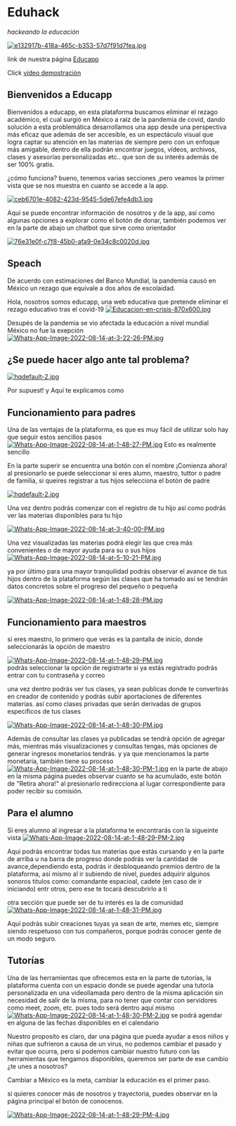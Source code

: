# Eduhack

_hackeando la educación_

[![e132917b-418a-465c-b353-57d7f91d7fea.jpg](https://i.postimg.cc/JnNhJX5b/e132917b-418a-465c-b353-57d7f91d7fea.jpg)](https://postimg.cc/BLvsfXy6)

link de nuestra página [Educapp](https://educapp.z13.web.core.windows.net/)

Click [vídeo demostración ](https://youtu.be/AwH9f_kN45E)

## Bienvenidos a Educapp

Bienvenidos a educapp, en esta plataforma buscamos eliminar el rezago académico, el cual surgió en México a raíz de la pandemia de covid, dando solución a esta problemática desarrollamos una app desde una perspectiva más eficaz que además de ser accesible, es un espectáculo visual que logra captar su atención en las materias de siempre pero con un enfoque más amigable, dentro de ella podrán encontrar juegos, vídeos, archivos, clases y asesorías personalizadas etc.. que son de su interés además de ser 100% gratis.

¿cómo funciona?
bueno, tenemos varias secciones ,pero veamos la primer vista que se nos muestra en cuanto se accede a la app.

[![ceb6701e-4082-423d-9545-5de67efe4db3.jpg](https://i.postimg.cc/3RK4N7Kf/ceb6701e-4082-423d-9545-5de67efe4db3.jpg)](https://postimg.cc/rdPFZBR5)

Aquí se puede encontrar información de nosotros y de la app, así como algunas opciones a explorar como el botón de donar, también podemos ver en la parte de abajo un chatbot que sirve como orientador

[![76e31e0f-c7f8-45b0-afa9-0e34c8c0020d.jpg](https://i.postimg.cc/mrdzPJtb/76e31e0f-c7f8-45b0-afa9-0e34c8c0020d.jpg)](https://postimg.cc/CZqLtvGt)

## Speach

De acuerdo con estimaciones del Banco Mundial, la pandemia causó en México un rezago que equivale a dos años de escolaidad.

Hola, nosotros somos educapp, una web educativa que pretende eliminar el rezago educativo tras el covid-19 
[![Educacion-en-crisis-870x600.jpg](https://i.postimg.cc/TY6Kg5wd/Educacion-en-crisis-870x600.jpg)](https://postimg.cc/rzfyLmx3)

Desupés de la pandemia se vio afectada la educación a nivel mundial México no fue la exepción
[![Whats-App-Image-2022-08-14-at-3-22-26-PM.jpg](https://i.postimg.cc/W3qnyWQc/Whats-App-Image-2022-08-14-at-3-22-26-PM.jpg)](https://postimg.cc/5Y1LY34s)

## ¿Se puede hacer algo ante tal problema?
[![hqdefault-2.jpg](https://i.postimg.cc/hPN7y4Kv/hqdefault-2.jpg)](https://postimg.cc/CzH1dgBp) 

Por supuest! y Aquí te  explicamos como 


## Funcionamiento para padres 

Una de las ventajas de la plataforma, es que  es muy fácil de utilizar solo hay que seguir estos sencillos pasos 
[![Whats-App-Image-2022-08-14-at-1-48-27-PM.jpg](https://i.postimg.cc/HL8j0Y49/Whats-App-Image-2022-08-14-at-1-48-27-PM.jpg)](https://postimg.cc/kV9nqdH2)
Esto es realmente sencillo  

En la parte superir se encuentra una botón con el nombre ¡Comienza ahora! al presionarlo se puede seleccionar si eres  alumn, maestro, tuttor o padre de familia, si queires registrar a  tus hijos selecciona el botón de padre

[![hqdefault-2.jpg](https://i.postimg.cc/hPN7y4Kv/hqdefault-2.jpg)](https://postimg.cc/CzH1dgBp)

Una  vez dentro podrás comenzar con el registro de tu hijo  así como podrás ver las materias disponibles para tu hijo

[![Whats-App-Image-2022-08-14-at-3-40-00-PM.jpg](https://i.postimg.cc/DzfF1D86/Whats-App-Image-2022-08-14-at-3-40-00-PM.jpg)](https://postimg.cc/JsF9Lp3H)

Una vez visualizadas las materias podrá elegir las que crea más convenientes o de mayor ayuda para su o sus hijos 
[![Whats-App-Image-2022-08-14-at-5-10-21-PM.jpg](https://i.postimg.cc/HkXrkjNM/Whats-App-Image-2022-08-14-at-5-10-21-PM.jpg)](https://postimg.cc/NKGsNGBG)

ya por último para una mayor tranquilidad podrás observar el avance de tus hijos dentro de la plataforma según las clases que ha tomado así se tendrán datos concretos sobre el progreso del pequeño o pequeña 

[![Whats-App-Image-2022-08-14-at-1-48-28-PM.jpg](https://i.postimg.cc/yxKHnYPM/Whats-App-Image-2022-08-14-at-1-48-28-PM.jpg)](https://postimg.cc/CBcXx097)

## Funcionamiento para maestros 

si eres maestro, lo primero que verás es la pantalla de inicio, donde seleccionarás la opción de maestro

[![Whats-App-Image-2022-08-14-at-1-48-29-PM.jpg](https://i.postimg.cc/5NPMbjX9/Whats-App-Image-2022-08-14-at-1-48-29-PM.jpg)](https://postimg.cc/7fTRNH1j)  
podrás seleccionar la opción de registrarte si ya estás registrado podrás entrar con tu contraseña y correo 

una vez dentro podrás ver tus clases, ya sean publicas donde te convertirás en creador de contenido y podrás subir aportaciones de diferentes materias. así como clases privadas que serán derivadas de grupos especificos de tus clases 

[![Whats-App-Image-2022-08-14-at-1-48-30-PM.jpg](https://i.postimg.cc/JhyHCPL1/Whats-App-Image-2022-08-14-at-1-48-30-PM.jpg)](https://postimg.cc/Nycj18FV)

Además de consultar las clases ya publicadas se tendrá opción de agregar más, mientras más visualizaciones y consultas tengas, más opciones de generar ingresos monetarios tendrás.
y ya que mencionamos la parte monetaria, también tiene su proceso 
[![Whats-App-Image-2022-08-14-at-1-48-30-PM-1.jpg](https://i.postimg.cc/vZCHfyJs/Whats-App-Image-2022-08-14-at-1-48-30-PM-1.jpg)](https://postimg.cc/QFk3Z2N4)
en la parte de abajo en la misma página puedes observar cuanto se ha acumulado, este botón de "Retira ahora!" al presionarlo redirecciona al lugar correspondiente para poder recibir su comisión.

## Para el alumno
Si eres alumno al ingresar a la plataforma te encontrarás con la sigueinte vista
[![Whats-App-Image-2022-08-14-at-1-48-29-PM-2.jpg](https://i.postimg.cc/43QWCfbv/Whats-App-Image-2022-08-14-at-1-48-29-PM-2.jpg)](https://postimg.cc/KK4PByW4)

Aqui podrás encontrar todas tus materias que estás cursando y en la parte de arriba u
na barra de progreso donde podrás ver la cantidad de avance,dependiendo esta, podrás ir desbloqueando premios dentro de la plataforma, así mismo al ir subiendo de nivel, puedes adquirir algunos sonoros titulos como: comandante espacioal, cadete (en caso de ir iniciando) entr otros, pero ese te tocará descubrirlo a ti

otra sección que puede ser de tu interés es la de comunidad
[![Whats-App-Image-2022-08-14-at-1-48-31-PM.jpg](https://i.postimg.cc/ry394K8m/Whats-App-Image-2022-08-14-at-1-48-31-PM.jpg)](https://postimg.cc/jC6N0qn0)

Aquí podrás subir creaciones tuyas ya sean de arte, memes etc, siempre siendo respetuoso con tus compañeros, porque podrás conocer gente de un modo seguro.

## Tutorías
Una de las herramientas que ofrecemos esta en la parte de tutorías, la plataforma cuenta con un espacio donde se puede agendar una tutoría personalizada en una videollamada pero dentro de la misma aplicación sin necesidad de salir de la misma, para no tener que contar con servidores como meet, zoom, etc. pues todo será dentro aquí mismo 
[![Whats-App-Image-2022-08-14-at-1-48-30-PM-2.jpg](https://i.postimg.cc/4xmZSLDw/Whats-App-Image-2022-08-14-at-1-48-30-PM-2.jpg)](https://postimg.cc/87QqFHPr)  se podrá agendar en alguna de las fechas disponibles en el calendario



Nuestro proposito es claro, dar una página que pueda ayudar a esos niños y niñas que sufrieron a causa de un virus, no podemos cambiar el pasado y evitar que ocurra, pero si podemos cambiar nuestro futuro con las herramientas que tengamos disponibles, queremos ser parte de ese cambio ¿te unes a nosotros?

Cambiar a México es la meta, cambiar la educación es el primer paso.

si quieres conocer más de nosotros y trayectoria, puedes observar en la página principal el botón de conocenos.

[![Whats-App-Image-2022-08-14-at-1-48-29-PM-4.jpg](https://i.postimg.cc/1RGp8MYW/Whats-App-Image-2022-08-14-at-1-48-29-PM-4.jpg)](https://postimg.cc/8sCF3dGW)




